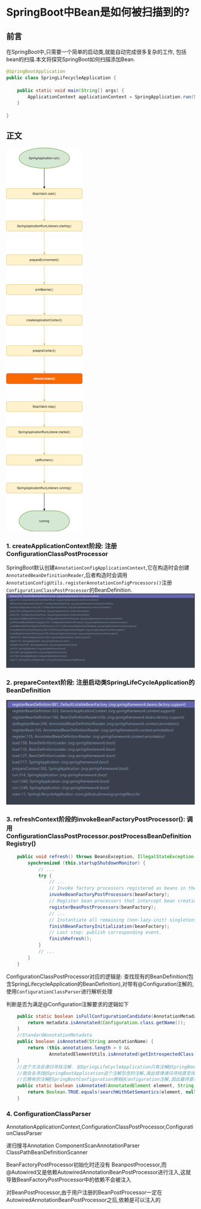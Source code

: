 # SpringBoot中Bean是如何被扫描到的?

## 前言

在SpringBoot中,只需要一个简单的启动类,就能自动完成很多复杂的工作, 包括bean的扫描.本文将探究SpringBoot如何扫描添加Bean.

```java
@SpringBootApplication
public class SpringLifecycleApplication {

    public static void main(String[] args) {
        ApplicationContext applicationContext = SpringApplication.run(SpringLifecycleApplication.class, args);
    }

}
```

## 正文

![](img/SpringBoot-bean.png)

### 1. createApplicationContext阶段: 注册ConfigurationClassPostProcessor
SpringBoot默认创建`AnnotationConfigApplicationContext`,它在构造时会创建`AnnotatedBeanDefinitionReader`,后者构造时会调用`AnnotationConfigUtils.registerAnnotationConfigProcessors()`注册`ConfigurationClassPostProcessor`的BeanDefinition.
![image-20201003221748289](img/SpringBoot-beanDefinition.png)
### 2. prepareContext阶段: 注册启动类SpringLifeCycleApplication的BeanDefinition

![image-20201003233304672](img/SpringBoot-bean-1.png)

### 3. refreshContext阶段的invokeBeanFactoryPostProcessor(): 调用ConfigurationClassPostProcessor.postProcessBeanDefinitionRegistry()

```java
	public void refresh() throws BeansException, IllegalStateException {
		synchronized (this.startupShutdownMonitor) {
			// ...
			try {
				// ...
				// Invoke factory processors registered as beans in the context.
				invokeBeanFactoryPostProcessors(beanFactory);
				// Register bean processors that intercept bean creation.
				registerBeanPostProcessors(beanFactory);
				// ...
				// Instantiate all remaining (non-lazy-init) singletons.
				finishBeanFactoryInitialization(beanFactory);
				// Last step: publish corresponding event.
				finishRefresh();
			}
			// ...
		}
	}
```

ConfigurationClassPostProcessor对应的逻辑是: 查找现有的BeanDefinition(包含SpringLifecycleApplication的BeanDefinition),对带有@Configuration注解的,使用`ConfigurationClassParser`进行解析处理

判断是否为满足@Configuration注解要求的逻辑如下

```java
	public static boolean isFullConfigurationCandidate(AnnotationMetadata metadata) {
		return metadata.isAnnotated(Configuration.class.getName());
	}
	//StandardAnnotationMetadata
	public boolean isAnnotated(String annotationName) {
		return (this.annotations.length > 0 &&
				AnnotatedElementUtils.isAnnotated(getIntrospectedClass(), annotationName));
	}
	//这个方法会递归寻找注解. 如SpringLifeCycleApplication只有注解@SpringBootApplication,没找到@Configuration
	//就会去寻找@SpringBootApplication这个注解包含的注解,按此规律递归寻找直至找到或者递归终止,对于@SpringBootApplication  
    //它拥有的注解@SpringBootConfiguration拥有@Configuration注解,因此最终是符合条件的
	public static boolean isAnnotated(AnnotatedElement element, String annotationName) {
		return Boolean.TRUE.equals(searchWithGetSemantics(element, null, annotationName, alwaysTrueAnnotationProcessor));
	}
```

### 4. ConfigurationClassParser

AnnotationApplicationContext,ConfigurationClassPostProcessor,ConfigurationClassParser

递归搜寻Annotation ComponentScanAnnotationParser ClassPathBeanDefinitionScanner 



BeanFactoryPostProcessor初始化时还没有 BeanpostProcessor,而@Autowired又是依赖AutowiredAnnotationBeanPostProcessor进行注入,这就导致BeanFactoryPostProcessor中的依赖不会被注入

对BeanPostProcessor,由于用户注册的BeanPostProcessor一定在AutowiredAnnotationBeanPostProcessor之后,依赖是可以注入的

